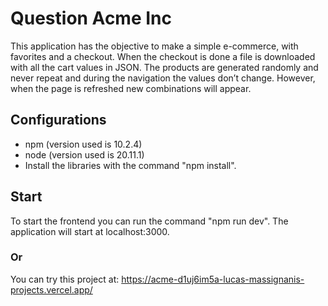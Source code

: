 # Question Acme Inc

This application has the objective to make a simple e-commerce, with favorites and a checkout.
When the checkout is done a file is downloaded with all the cart values in JSON.
The products are generated randomly and never repeat and during the navigation the values don’t change. However, when the page is refreshed new combinations will appear.

## Configurations

- npm (version used is 10.2.4)
- node (version used is 20.11.1)
- Install the libraries with the command "npm install".

## Start

To start the frontend you can run the command "npm run dev". The application will start at localhost:3000.

### Or

You can try this project at: https://acme-d1uj6im5a-lucas-massignanis-projects.vercel.app/
